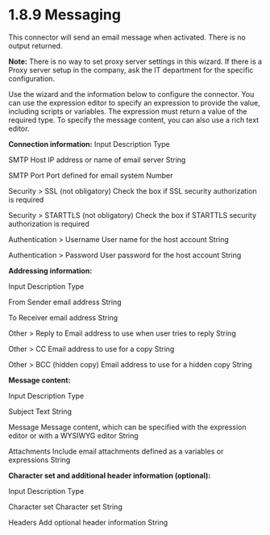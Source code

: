 # 1.8.9 Messaging

This connector will send an email message when activated. There is no output returned.


**Note:** There is no way to set proxy server settings in this wizard. 
If there is a Proxy server setup in the company, ask the IT department for the specific configuration.



Use the wizard and the information below to configure the connector. 
You can use the expression editor to specify an expression to provide the value, including scripts or variables. 
The expression must return a value of the required type. To specify the message content, you can also use a rich text editor.


**Connection information:**
Input
Description
Type

SMTP Host
IP address or name of email server
String

SMTP Port
Port defined for email system
Number

Security \> SSL (not obligatory)
Check the box if SSL security authorization is required


Security \> STARTTLS (not obligatory)
Check the box if STARTTLS security authorization is required


Authentication \> Username
User name for the host account
String 

Authentication \> Password
User password for the host account
String

  
**Addressing information:**

Input
Description
Type

From
Sender email address
String

To
Receiver email address
String

Other \> Reply to
Email address to use when user tries to reply
String 

Other \> CC
Email address to use for a copy
String 

Other \> BCC (hidden copy)
Email address to use for a hidden copy
String 

**Message content:**

Input
Description
Type

Subject
Text
String 

Message
Message content, which can be specified with the expression editor or with a WYSIWYG editor
String

Attachments
Include email attachments defined as a variables or expressions
String

  
**Character set and additional header information (optional):**

Input
Description
Type

Character set
Character set
String

Headers
Add optional header information
String